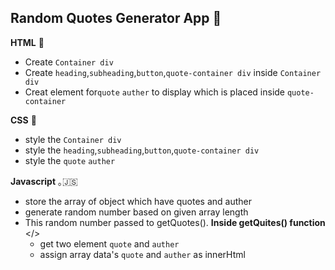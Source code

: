 ## Random Quotes Generator App 🎲

**HTML** 📝

- Create `Container div`
- Create `heading`,`subheading`,`button`,`quote-container div` inside `Container div`
- Creat element for`quote` `auther` to display which is placed inside `quote-container`

**CSS** 🌈

- style the `Container div`
- style the `heading`,`subheading`,`button`,`quote-container div`
- style the `quote` `auther`

**Javascript** ｡🇯‌🇸‌

- store the array of object which have quotes and auther
- generate random number based on given array length
- This random number passed to getQuotes().
**Inside getQuites() function** </>
  - get two element `quote` and `auther`
  - assign array data's `quote` and `auther` as innerHtml
